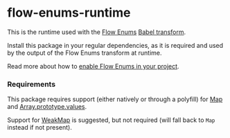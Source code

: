 flow-enums-runtime
==================

This is the runtime used with the [Flow Enums](https://flow.org/en/docs/enums/) [Babel transform](https://www.npmjs.com/package/babel-plugin-transform-flow-enums).

Install this package in your regular dependencies, as it is required and used by the output of the Flow Enums transform at runtime.

Read more about how to [enable Flow Enums in your project](https://flow.org/en/docs/enums/enabling-enums/).

### Requirements
This package requires support (either natively or through a polyfill) for [Map](https://developer.mozilla.org/en-US/docs/Web/JavaScript/Reference/Global_Objects/Map)
and [Array.prototype.values](https://developer.mozilla.org/en-US/docs/Web/JavaScript/Reference/Global_Objects/Array/values).

Support for [WeakMap](https://developer.mozilla.org/en-US/docs/Web/JavaScript/Reference/Global_Objects/WeakMap) is suggested,
but not required (will fall back to `Map` instead if not present).
